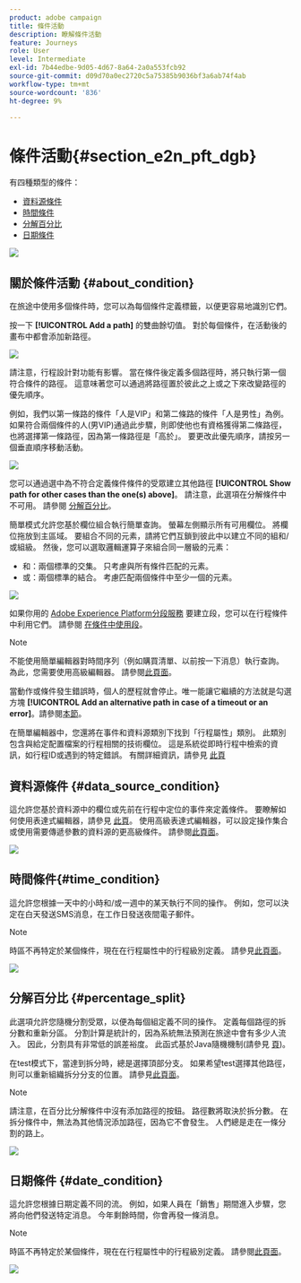 ```yaml
---
product: adobe campaign
title: 條件活動
description: 瞭解條件活動
feature: Journeys
role: User
level: Intermediate
exl-id: 7b44edbe-9d05-4d67-8a64-2a0a553fcb92
source-git-commit: d09d70a0ec2720c5a75385b9036bf3a6ab74f4ab
workflow-type: tm+mt
source-wordcount: '836'
ht-degree: 9%

---
```


# 條件活動{#section_e2n_pft_dgb}

有四種類型的條件：

* [資料源條件](#data_source_condition)
* [時間條件](#time_condition)
* [分解百分比](#percentage_split)
* [日期條件](#date_condition)

![](../assets/journey49.png)

## 關於條件活動 {#about_condition}

在旅途中使用多個條件時，您可以為每個條件定義標籤，以便更容易地識別它們。

按一下 **[!UICONTROL Add a path]** 的雙曲餘切值。 對於每個條件，在活動後的畫布中都會添加新路徑。

![](../assets/journey47.png)

請注意，行程設計對功能有影響。 當在條件後定義多個路徑時，將只執行第一個符合條件的路徑。 這意味著您可以通過將路徑置於彼此之上或之下來改變路徑的優先順序。

例如，我們以第一條路的條件「人是VIP」和第二條路的條件「人是男性」為例。 如果符合兩個條件的人(男VIP)通過此步驟，則即使他也有資格獲得第二條路徑，也將選擇第一條路徑，因為第一條路徑是「高於」。 要更改此優先順序，請按另一個垂直順序移動活動。

![](../assets/journey48.png)

您可以通過選中為不符合定義條件條件的受眾建立其他路徑 **[!UICONTROL Show path for other cases than the one(s) above]**。 請注意，此選項在分解條件中不可用。 請參閱 [分解百分比](#percentage_split)。

簡單模式允許您基於欄位組合執行簡單查詢。 螢幕左側顯示所有可用欄位。 將欄位拖放到主區域。 要組合不同的元素，請將它們互鎖到彼此中以建立不同的組和/或組級。 然後，您可以選取邏輯運算子來組合同一層級的元素：

* 和：兩個標準的交集。 只考慮與所有條件匹配的元素。
* 或：兩個標準的結合。 考慮匹配兩個條件中至少一個的元素。

![](../assets/journey64.png)

如果你用的 [Adobe Experience Platform分段服務](https://experienceleague.adobe.com/docs/experience-platform/segmentation/home.html) 要建立段，您可以在行程條件中利用它們。 請參閱 [在條件中使用段](../segment/using-a-segment.md)。


>[!NOTE]
>
>不能使用簡單編輯器對時間序列（例如購買清單、以前按一下消息）執行查詢。 為此，您需要使用高級編輯器。 請參閱[此頁面](../expression/expressionadvanced.md)。

當動作或條件發生錯誤時，個人的歷程就會停止。唯一能讓它繼續的方法就是勾選方塊 **[!UICONTROL Add an alternative path in case of a timeout or an error]**。請參閱[本節](../building-journeys/using-the-journey-designer.md#paths)。

在簡單編輯器中，您還將在事件和資料源類別下找到「行程屬性」類別。 此類別包含與給定配置檔案的行程相關的技術欄位。 這是系統從即時行程中檢索的資訊，如行程ID或遇到的特定錯誤。 有關詳細資訊，請參見 [此頁](../expression/journey-properties.md)

## 資料源條件 {#data_source_condition}

這允許您基於資料源中的欄位或先前在行程中定位的事件來定義條件。 要瞭解如何使用表達式編輯器，請參見 [此頁](../expression/expressionadvanced.md)。 使用高級表達式編輯器，可以設定操作集合或使用需要傳遞參數的資料源的更高級條件。 請參閱[此頁面](../datasource/external-data-sources.md)。

![](../assets/journey50.png)

## 時間條件{#time_condition}

這允許您根據一天中的小時和/或一週中的某天執行不同的操作。 例如，您可以決定在白天發送SMS消息，在工作日發送夜間電子郵件。

>[!NOTE]
>
>時區不再特定於某個條件，現在在行程屬性中的行程級別定義。 請參見[此頁面](../building-journeys/timezone-management.md)。

![](../assets/journey51.png)

## 分解百分比 {#percentage_split}

此選項允許您隨機分割受眾，以便為每個組定義不同的操作。 定義每個路徑的拆分數和重新分區。 分割計算是統計的，因為系統無法預測在旅途中會有多少人流入。 因此，分割具有非常低的誤差裕度。 此函式基於Java隨機機制(請參見 [頁](https://docs.oracle.com/javase/7/docs/api/java/util/Random.html))。

在test模式下，當達到拆分時，總是選擇頂部分支。 如果希望test選擇其他路徑，則可以重新組織拆分分支的位置。 請參見[此頁面](../building-journeys/testing-the-journey.md)。

>[!NOTE]
>
>請注意，在百分比分解條件中沒有添加路徑的按鈕。 路徑數將取決於拆分數。 在拆分條件中，無法為其他情況添加路徑，因為它不會發生。 人們總是走在一條分割的路上。

![](../assets/journey52.png)

## 日期條件 {#date_condition}

這允許您根據日期定義不同的流。 例如，如果人員在「銷售」期間進入步驟，您將向他們發送特定消息。 今年剩餘時間，你會再發一條消息。

>[!NOTE]
>
>時區不再特定於某個條件，現在在行程屬性中的行程級別定義。 請參閱[此頁面](../building-journeys/timezone-management.md)。

![](../assets/journey53.png)

<!--
## Profile cap {#profile_cap}

Use this condition type to set a maximum number of profiles for a journey path. When this limit is reached, the selected profiles take a second path.

You can use this condition type to ramp up the volume of your deliveries. For example, you might have recently moved to another email service provider, IP address, or email domain or subdomain. Using this feature, you can establish your reputation as a sender and avoid that your deliveries be blocked or moved to the spam folder of the recipients' mailbox. Learn how to increase your email reputation with IP warming in the [Deliverability Best Practice Guide](https://experienceleague.adobe.com/docs/deliverability-learn/deliverability-best-practice-guide/additional-resources/generic-resources/increase-reputation-with-ip-warming.html){target="_blank"}.

The default cap is 1000. You must set an integer value that is greater than or equal to 1.

The counter applies only to the selected journey version. By default, the counter is reset to zero after 180 days. After a reset, the selected profiles take the first path again until the counter limit is reached. You can gradually increase this limit up to the total number of your subscribers. After your IP has warmed up, you can remove this condition.

The first path always has priority over the second path, even if you move the second path above the first path on the journey canvas.

![](../assets/profile-cap-condition.png)
-->